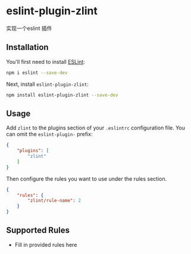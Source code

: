 # eslint-plugin-zlint

实现一个eslint 插件 

## Installation

You'll first need to install [ESLint](https://eslint.org/):

```sh
npm i eslint --save-dev
```

Next, install `eslint-plugin-zlint`:

```sh
npm install eslint-plugin-zlint --save-dev
```

## Usage

Add `zlint` to the plugins section of your `.eslintrc` configuration file. You can omit the `eslint-plugin-` prefix:

```json
{
    "plugins": [
        "zlint"
    ]
}
```


Then configure the rules you want to use under the rules section.

```json
{
    "rules": {
        "zlint/rule-name": 2
    }
}
```

## Supported Rules

* Fill in provided rules here


